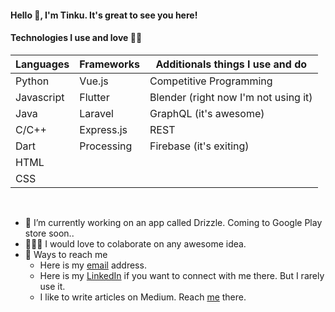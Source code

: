 <!-- Profile Hits](https://hitcounter.pythonanywhere.com/count/tag.svg?url=https%3A%2F%2Fgithub.com%2FTinku10%2Fhit-counter) -->
#### **Hello 👋, I'm Tinku. It's great to see you here!**

#### **Technologies I use and love 💚💙**


| Languages | Frameworks  | Additionals things I use and do      |
|-----------|-------------|--------------------------------------|
| Python    | Vue.js      | Competitive Programming              |
| Javascript| Flutter     | Blender (right now I'm not using it) | 
| Java      | Laravel     | GraphQL (it's awesome)               |
| C/C++     | Express.js  | REST                                 |
| Dart      | Processing  | Firebase (it's exiting)              |
| HTML      |             |                                      |
| CSS       |             |                                      |  
<br>

- 🔭 I’m currently working on an app called Drizzle. Coming to Google Play store soon..
- 👨‍👨‍👦 I would love to colaborate on any awesome idea.
- 📮 Ways to reach me
  - Here is my [email](mailto:tinku.kvs@gmail.com) address.
  - Here is my [LinkedIn](https://www.linkedin.com/in/tinkumonikalita/) if you want to connect with me there. But I rarely use it.
  - I like to write articles on Medium. Reach [me](https://medium.com/@tinku.kvs) there.
